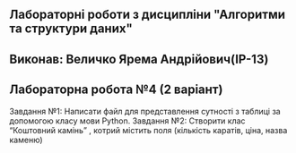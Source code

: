 ## Лабораторні роботи з дисципліни "Алгоритми та структури даних"
## Виконав: Величко Ярема Андрійович(ІР-13)
## Лабораторна робота №4 (2 варіант)
Завдання №1: Написати файл для представлення сутності з таблиці за допомогою класу мови Python. Завдання №2: Створити клас “Коштовний камінь” , котрий містить поля (кількість каратів, ціна, назва каменю)
